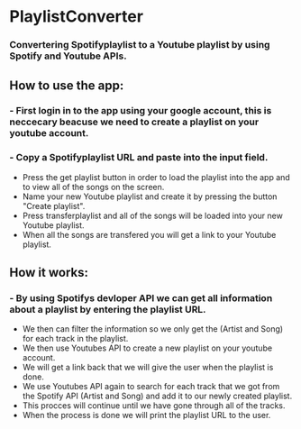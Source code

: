 # PlaylistConverter

### Convertering Spotifyplaylist to a Youtube playlist by using Spotify and Youtube APIs. 

## How to use the app:
### - First login in to the app using your google account, this is neccecary beacuse we need to create a playlist on your youtube account.
### - Copy a Spotifyplaylist URL and paste into the input field. 
- Press the get playlist button in order to load the playlist into the app and to view all of the songs on the screen.
- Name your new Youtube playlist and create it by pressing the button "Create playlist". 
- Press transferplaylist and all of the songs will be loaded into your new Youtube playlist.
- When all the songs are transfered you will get a link to your Youtube playlist.

## How it works:
### - By using Spotifys devloper API we can get all information about a playlist by entering the playlist URL. 
- We then can filter the information so we only get the (Artist and Song) for each track in the playlist.
- We then use Youtubes API to create a new playlist on your youtube account.
- We will get a link back that we will give the user when the playlist is done.
- We use Youtubes API again to search for each track that we got from the Spotify API (Artist and Song) and add it to our newly created playlist. 
- This procces will continue until we have gone through all of the tracks.
- When the process is done we will print the playlist URL to the user.


